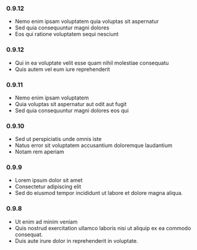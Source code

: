 ### 0.9.12
* Nemo enim ipsam voluptatem quia voluptas sit aspernatur 
* Sed quia consequuntur magni dolores 
* Eos qui ratione voluptatem sequi nesciunt

### 0.9.12
* Qui in ea voluptate velit esse quam nihil molestiae consequatu
* Quis autem vel eum iure reprehenderit 

### 0.9.11
* Nemo enim ipsam voluptatem 
* Quia voluptas sit aspernatur aut odit aut fugit
* Sed quia consequuntur magni dolores eos qui 

### 0.9.10
* Sed ut perspiciatis unde omnis iste
* Natus error sit voluptatem accusantium doloremque laudantium
* Notam rem aperiam

### 0.9.9

* Lorem ipsum dolor sit amet
* Consectetur adipiscing elit
* Sed do eiusmod tempor incididunt ut labore et dolore magna aliqua. 


### 0.9.8
* Ut enim ad minim veniam
* Quis nostrud exercitation ullamco laboris nisi ut aliquip ex ea commodo consequat. 
* Duis aute irure dolor in reprehenderit in voluptate.